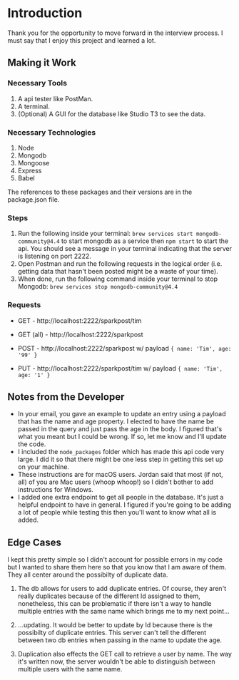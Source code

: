 # Introduction
Thank you for the opportunity to move forward in the interview process. I must say that I enjoy this project and learned a lot.

## Making it Work
### Necessary Tools
1. A api tester like PostMan.
2. A terminal.
3. (Optional) A GUI for the database like Studio T3 to see the data.

### Necessary Technologies
1. Node
2. Mongodb
3. Mongoose
4. Express
5. Babel

The references to these packages and their versions are in the package.json file.

### Steps
1. Run the following inside your terminal:
`brew services start mongodb-community@4.4` to start mongodb as a service then `npm start` to start the api. You should see a message in your terminal indicating that the server is listening on port 2222.
2. Open Postman and run the following requests in the logical order (i.e. getting data that hasn't been posted might be a waste of your time).
3. When done, run the following command inside your terminal to stop Mongodb: `brew services stop mongodb-community@4.4` 

### Requests
- GET - http://localhost:2222/sparkpost/tim
- GET (all) - http://localhost:2222/sparkpost

- POST - http://localhost:2222/sparkpost w/ payload `{ name: 'Tim', age: '99' }`

- PUT - http://localhost:2222/sparkpost/tim w/ payload `{ name: 'Tim', age: '1' }`

## Notes from the Developer
- In your email, you gave an example to update an entry using a payload that has the name and age property. I elected to have the name be passed in the query and just pass the age in the body. I figured that's what you meant but I could be wrong. If so, let me know and I'll update the code.
- I included the `node_packages` folder which has made this api code very large. I did it so that there might be one less step in getting this set up on your machine.
- These instructions are for macOS users. Jordan said that most (if not, all) of you are Mac users (whoop whoop!) so I didn't bother to add instructions for Windows.
- I added one extra endpoint to get all people in the database. It's just a helpful endpoint to have in general. I figured if you're going to be adding a lot of people while testing this then you'll want to know what all is added.

## Edge Cases
I kept this pretty simple so I didn't account for possible errors in my code but I wanted to share them here so that you know that I am aware of them. They all center around the possibilty of duplicate data.

1. The db allows for users to add duplicate entries. Of course, they aren't really duplicates because of the different Id assigned to them, nonetheless, this can be problematic if there isn't a way to handle multiple entries with the same name which brings me to my next point...

2. ...updating. It would be better to update by Id because there is the possibilty of duplicate entries. This server can't tell the different between two db entries when passing in the name to update the age.

3. Duplication also effects the GET call to retrieve a user by name. The way it's written now, the server wouldn't be able to distinguish between multiple users with the same name.